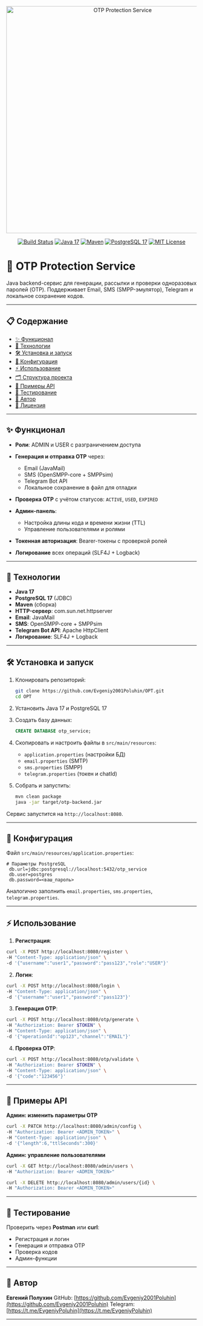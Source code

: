 <!-- README.md for OTP Protection Service -->

<p align="center">
  <img src="https://raw.githubusercontent.com/Evgeniy2001Poluhin/OPT/main/assets/otp-banner.png" alt="OTP Protection Service" width="600" />
</p>

<p align="center">
  <a href="https://github.com/Evgeniy2001Poluhin/OPT/actions"><img src="https://img.shields.io/github/actions/workflow/status/Evgeniy2001Poluhin/OPT/ci.yml?branch=main" alt="Build Status"></a>
  <a href="https://img.shields.io/badge/Java-17-blue"><img src="https://img.shields.io/badge/Java-17-blue" alt="Java 17"></a>
  <a href="https://img.shields.io/badge/Maven-3.x-green"><img src="https://img.shields.io/badge/Maven-3.x-green" alt="Maven"></a>
  <a href="https://img.shields.io/badge/PostgreSQL-17-blue"><img src="https://img.shields.io/badge/PostgreSQL-17-blue" alt="PostgreSQL 17"></a>
  <a href="https://img.shields.io/badge/License-MIT-yellow.svg"><img src="https://img.shields.io/badge/License-MIT-yellow.svg" alt="MIT License"></a>
</p>

# 🔐 OTP Protection Service

Java backend-сервис для генерации, рассылки и проверки одноразовых паролей (OTP). Поддерживает Email, SMS (SMPP-эмулятор), Telegram и локальное сохранение кодов.

---

## 📋 Содержание

* [✨ Функционал](#✨-функционал)
* [🚀 Технологии](#🚀-технологии)
* [🛠 Установка и запуск](#🛠-установка-и-запуск)
* [🔧 Конфигурация](#🔧-конфигурация)
* [⚡ Использование](#⚡-использование)
* [🗂 Структура проекта](#🗂-структура-проекта)
* [📖 Примеры API](#📖-примеры-api)
* [🧪 Тестирование](#🧪-тестирование)
* [👤 Автор](#👤-автор)
* [📄 Лицензия](#📄-лицензия)

---

## ✨ Функционал

* **Роли**: ADMIN и USER с разграничением доступа
* **Генерация и отправка OTP** через:

  * Email (JavaMail)
  * SMS (OpenSMPP-core + SMPPsim)
  * Telegram Bot API
  * Локальное сохранение в файл для отладки
* **Проверка OTP** с учётом статусов: `ACTIVE`, `USED`, `EXPIRED`
* **Админ-панель**:

  * Настройка длины кода и времени жизни (TTL)
  * Управление пользователями и ролями
* **Токенная авторизация**: Bearer-токены с проверкой ролей
* **Логирование** всех операций (SLF4J + Logback)

---

## 🚀 Технологии

* **Java 17**
* **PostgreSQL 17** (JDBC)
* **Maven** (сборка)
* **HTTP-сервер**: com.sun.net.httpserver
* **Email**: JavaMail
* **SMS**: OpenSMPP-core + SMPPsim
* **Telegram Bot API**: Apache HttpClient
* **Логирование**: SLF4J + Logback

---

## 🛠 Установка и запуск

1. Клонировать репозиторий:

   ```bash
   git clone https://github.com/Evgeniy2001Poluhin/OPT.git
   cd OPT
   ```
2. Установить Java 17 и PostgreSQL 17
3. Создать базу данных:

   ```sql
   CREATE DATABASE otp_service;
   ```
4. Скопировать и настроить файлы в `src/main/resources`:

   * `application.properties` (настройки БД)
   * `email.properties` (SMTP)
   * `sms.properties` (SMPP)
   * `telegram.properties` (токен и chatId)
5. Собрать и запустить:

   ```bash
   mvn clean package
   java -jar target/otp-backend.jar
   ```

Сервис запустится на `http://localhost:8080`.

---

## 🔧 Конфигурация

Файл `src/main/resources/application.properties`:

```properties
# Параметры PostgreSQL
 db.url=jdbc:postgresql://localhost:5432/otp_service
 db.user=postgres
 db.password=<ваш_пароль>
```

Аналогично заполнить `email.properties`, `sms.properties`, `telegram.properties`.

---

## ⚡ Использование

1. **Регистрация**:

```bash
curl -X POST http://localhost:8080/register \
-H "Content-Type: application/json" \
-d '{"username":"user1","password":"pass123","role":"USER"}'
```

2. **Логин**:

```bash
curl -X POST http://localhost:8080/login \
-H "Content-Type: application/json" \
-d '{"username":"user1","password":"pass123"}'
```

3. **Генерация OTP**:

```bash
curl -X POST http://localhost:8080/otp/generate \
-H "Authorization: Bearer $TOKEN" \
-H "Content-Type: application/json" \
-d '{"operationId":"op123","channel":"EMAIL"}'
```

4. **Проверка OTP**:

```bash
curl -X POST http://localhost:8080/otp/validate \
-H "Authorization: Bearer $TOKEN" \
-H "Content-Type: application/json" \
-d '{"code":"123456"}'
```


---

## 📖 Примеры API

**Админ: изменить параметры OTP**

```bash
curl -X PATCH http://localhost:8080/admin/config \
-H "Authorization: Bearer <ADMIN_TOKEN>" \
-H "Content-Type: application/json" \
-d '{"length":6,"ttlSeconds":300}'
```

**Админ: управление пользователями**

```bash
curl -X GET http://localhost:8080/admin/users \
-H "Authorization: Bearer <ADMIN_TOKEN>"
```

```bash
curl -X DELETE http://localhost:8080/admin/users/{id} \
-H "Authorization: Bearer <ADMIN_TOKEN>"
```

---

## 🧪 Тестирование

Проверить через **Postman** или **curl**:

* Регистрация и логин
* Генерация и отправка OTP
* Проверка кодов
* Админ-функции

---

## 👤 Автор

**Евгений Полухин**
GitHub: [https://github.com/Evgeniy2001Poluhin](https://github.com/Evgeniy2001Poluhin)
Telegram: [https://t.me/EvgeniyPoluhin](https://t.me/EvgeniyPoluhin)

---


